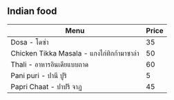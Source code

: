 ## Indian food
| Menu | Price|
| ---- | ---- |
| Dosa - โดซ่า | 35 |
| Chicken Tikka Masala - แกงไก่ทิกก้ามาซาล่า | 50 |
| Thali - อาหารอินเดียแบบถาด | 60 |
| Pani puri - ปานี ปูริ | 5 |
| Papri Chaat - ปาปรี จาฏ | 45 |
